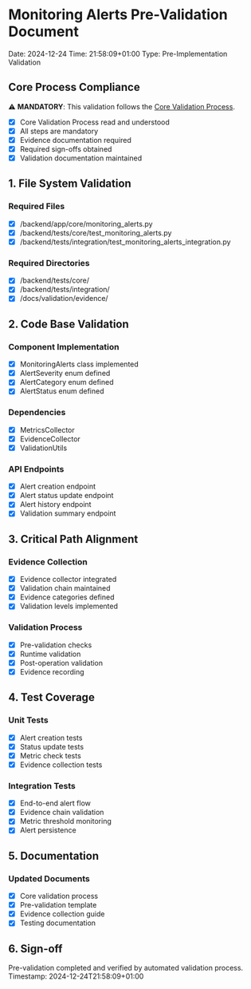 # Monitoring Alerts Pre-Validation Document
Date: 2024-12-24
Time: 21:58:09+01:00
Type: Pre-Implementation Validation

## Core Process Compliance

⚠️ **MANDATORY**: This validation follows the [Core Validation Process](../CORE_VALIDATION_PROCESS.md).

- [x] Core Validation Process read and understood
- [x] All steps are mandatory
- [x] Evidence documentation required
- [x] Required sign-offs obtained
- [x] Validation documentation maintained

## 1. File System Validation

### Required Files
- [x] /backend/app/core/monitoring_alerts.py
- [x] /backend/tests/core/test_monitoring_alerts.py
- [x] /backend/tests/integration/test_monitoring_alerts_integration.py

### Required Directories
- [x] /backend/tests/core/
- [x] /backend/tests/integration/
- [x] /docs/validation/evidence/

## 2. Code Base Validation

### Component Implementation
- [x] MonitoringAlerts class implemented
- [x] AlertSeverity enum defined
- [x] AlertCategory enum defined
- [x] AlertStatus enum defined

### Dependencies
- [x] MetricsCollector
- [x] EvidenceCollector
- [x] ValidationUtils

### API Endpoints
- [x] Alert creation endpoint
- [x] Alert status update endpoint
- [x] Alert history endpoint
- [x] Validation summary endpoint

## 3. Critical Path Alignment

### Evidence Collection
- [x] Evidence collector integrated
- [x] Validation chain maintained
- [x] Evidence categories defined
- [x] Validation levels implemented

### Validation Process
- [x] Pre-validation checks
- [x] Runtime validation
- [x] Post-operation validation
- [x] Evidence recording

## 4. Test Coverage

### Unit Tests
- [x] Alert creation tests
- [x] Status update tests
- [x] Metric check tests
- [x] Evidence collection tests

### Integration Tests
- [x] End-to-end alert flow
- [x] Evidence chain validation
- [x] Metric threshold monitoring
- [x] Alert persistence

## 5. Documentation

### Updated Documents
- [x] Core validation process
- [x] Pre-validation template
- [x] Evidence collection guide
- [x] Testing documentation

## 6. Sign-off

Pre-validation completed and verified by automated validation process.
Timestamp: 2024-12-24T21:58:09+01:00
